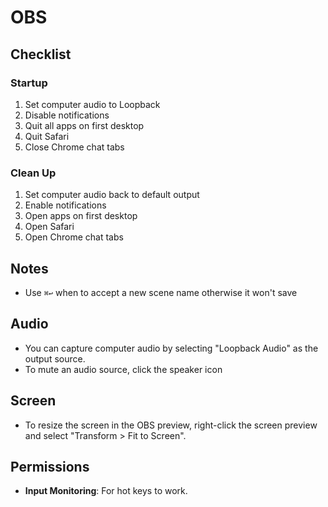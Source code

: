 # OBS

## Checklist

### Startup

1. Set computer audio to Loopback
2. Disable notifications
3. Quit all apps on first desktop
4. Quit Safari
5. Close Chrome chat tabs

### Clean Up

1. Set computer audio back to default output
2. Enable notifications
3. Open apps on first desktop
4. Open Safari
5. Open Chrome chat tabs

## Notes

- Use `⌘↩` when to accept a new scene name otherwise it won't save

## Audio

- You can capture computer audio by selecting "Loopback Audio" as the output source.
- To mute an audio source, click the speaker icon

## Screen

- To resize the screen in the OBS preview, right-click the screen preview and select "Transform > Fit to Screen".

## Permissions

- **Input Monitoring**: For hot keys to work.